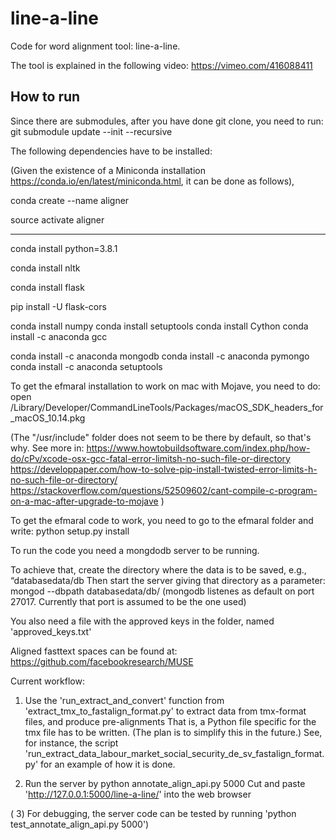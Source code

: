 # line-a-line

Code for word alignment tool: line-a-line.

The tool is explained in the following video:
https://vimeo.com/416088411

## How to run

Since there are submodules, after you have done git clone, you need to run:
git submodule update --init --recursive

The following dependencies have to be installed:

(Given the existence of a Miniconda installation https://conda.io/en/latest/miniconda.html, it can be done as follows),

conda create --name aligner

source activate aligner

---

conda install python=3.8.1

conda install nltk

conda install flask

pip install -U flask-cors

conda install numpy
conda install setuptools
conda install Cython
conda install -c anaconda gcc

conda install -c anaconda mongodb
conda install -c anaconda pymongo
conda install -c anaconda setuptools

To get the efmaral installation to work on mac with Mojave, you need to do:
open /Library/Developer/CommandLineTools/Packages/macOS_SDK_headers_for_macOS_10.14.pkg

(The "/usr/include" folder does not seem to be there by default, so that's why. See more in:
https://www.howtobuildsoftware.com/index.php/how-do/cPv/xcode-osx-gcc-fatal-error-limitsh-no-such-file-or-directory
https://developpaper.com/how-to-solve-pip-install-twisted-error-limits-h-no-such-file-or-directory/
https://stackoverflow.com/questions/52509602/cant-compile-c-program-on-a-mac-after-upgrade-to-mojave
)

To get the efmaral code to work, you need to go to the efmaral folder and write:
python setup.py install

To run the code you need a mongdodb server to be running.

To achieve that, create the directory where the data is to be saved, e.g., “databasedata/db
Then start the server giving that directory as a parameter:
mongod --dbpath databasedata/db/
(mongodb listenes as default on port 27017. Currently that port is assumed to be the one used)

You also need a file with the approved keys in the folder, named 'approved_keys.txt'

Aligned fasttext spaces can be found at:
https://github.com/facebookresearch/MUSE

Current workflow:

1) Use the 'run_extract_and_convert' function from 'extract_tmx_to_fastalign_format.py' to extract data from tmx-format files, and produce pre-alignments
That is, a Python file specific for the tmx file has to be written. (The plan is to simplify this in the future.)
See, for instance, the script 'run_extract_data_labour_market_social_security_de_sv_fastalign_format.py' for an example of how it is done.

2) Run the server by python annotate_align_api.py 5000
Cut and paste 'http://127.0.0.1:5000/line-a-line/' into the web browser

( 3) For debugging, the server code can be tested by running 'python test_annotate_align_api.py 5000')




